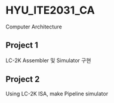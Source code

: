 # HYU_ITE2031_CA
Computer Architecture

## Project 1

LC-2K Assembler 및 Simulator 구현

## Project 2

Using LC-2K ISA, make Pipeline simulator


